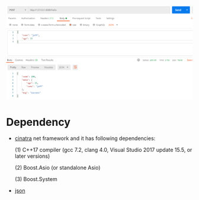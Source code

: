<img src="6f7adf5b9fb3dc0a0440a77244f04db.png">

# Dependency
 - [cinatra](https://github.com/qicosmos/cinatra) net framework and it has following dependencies:
     
     (1) C++17 compiler (gcc 7.2, clang 4.0, Visual Studio 2017 update 15.5, or later versions)
     
     (2) Boost.Asio (or standalone Asio)
     
     (3) Boost.System
 - [json](https://github.com/nlohmann/json)
